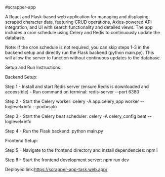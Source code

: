 #scrapper-app

A React and Flask-based web application for managing and displaying scraped character data, featuring CRUD operations, Axios-powered API integration, and UI with search functionality and detailed views. The app includes a cron schedule using Celery and Redis to continuously update the database.

Note: If the cron schedule is not required, you can skip steps 1-3 in the backend setup and directly run the Flask backend (python main.py). This will allow the server to function without continuous updates to the database.

Setup and Run Instructions:

Backend Setup:

Step 1 - Install and start Redis server (ensure Redis is downloaded and accessible) - Run command on terminal: 
redis-server --port 6380

Step 2 - Start the Celery worker: 
celery -A app.celery_app worker --loglevel=info --pool=solo

Step 3 - Start the Celery beat scheduler: 
celery -A celery_config beat --loglevel=info

Step 4 - Run the Flask backend: 
python main.py

Frontend Setup:

Step 5 - Navigate to the frontend directory and install dependencies: 
npm i

Step 6 - Start the frontend development server: 
npm run dev

Deployed link:https://scrapper-app-task.web.app/